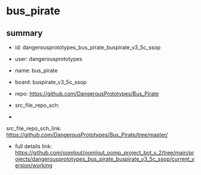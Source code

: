 # bus_pirate
 
## summary 
* id: dangerousprototypes_bus_pirate_buspirate_v3_5c_ssop
* user: dangerousprototypes
* name: bus_pirate
* board: buspirate_v3_5c_ssop
* repo: https://github.com/DangerousPrototypes/Bus_Pirate



* src_file_repo_sch: 
*
 src_file_repo_sch_link: https://github.com/DangerousPrototypes/Bus_Pirate/tree/master/
* full details link: https://github.com/oomlout/oomlout_oomp_project_bot_v_2/tree/main/projects/dangerousprototypes_bus_pirate_buspirate_v3_5c_ssop/current_version/working  






